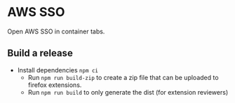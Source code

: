 # AWS SSO

Open AWS SSO in container tabs.

## Build a release

- Install dependencies `npm ci`
  - Run `npm run build-zip` to create a zip file that can be uploaded to firefox extensions.
  - Run `npm run build` to only generate the dist (for extension reviewers)